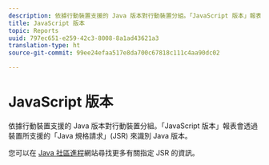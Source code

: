 ```yaml
---
description: 依據行動裝置支援的 Java 版本對行動裝置分組。「JavaScript 版本」報表會透過裝置所支援的「Java 規格請求」(JSR) 來識別 Java 版本。
title: JavaScript 版本
topic: Reports
uuid: 797ec651-e259-42c3-8008-8a1ad43621a3
translation-type: ht
source-git-commit: 99ee24efaa517e8da700c67818c111c4aa90dc02

---
```



# JavaScript 版本

依據行動裝置支援的 Java 版本對行動裝置分組。「JavaScript 版本」報表會透過裝置所支援的「Java 規格請求」(JSR) 來識別 Java 版本。

您可以在 [Java 社區進程](https://jcp.org/en/jsr/overview)網站尋找更多有關指定 JSR 的資訊。

